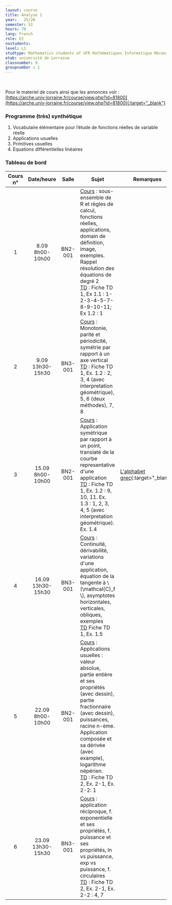 ```yaml
---
layout: course
title: Analyse 1
year: 	25/26
semester: S1
hours: 70
lang: French
role: EI
nostudents:
level: L1
studtype: Mathematics students of UFR Mathématiques Informatique Mécanique
etab: université de Lorraine
classnumber: 9
groupnumber : 1
---
```


<br/>

Pour le materiel de cours ainsi que les annonces voir : <br/> [https://arche.univ-lorraine.fr/course/view.php?id=81800](https://arche.univ-lorraine.fr/course/view.php?id=81800){:target="_blank"}

### Programme (très) synthétique

1. Vocabulaire élémentaire pour l’étude de fonctions réelles de variable réelle
2. Applications usuelles
3. Primitives usuelles
4. Equations différentielles linéaires



<!-- Nesting :
1. First item
    * 1.1 Sub-item A
-->

### Tableau de bord

| Cours n&deg; | Date/heure | Salle | Sujet | Remarques |
|:---: | :---: | :---: | ------- | -- |
| 1 | 8.09 <br/>8h00-10h00      | BN2-001|<u>Cours</u> : sous-ensemble de R et règles de calcul, fonctions réelles, applications, domain de définition, image, exemples. Rappel résolution des équations de degré 2 <br/><u>TD</u> : Fiche TD 1, Ex 1.1 : 1-2-3-4-5-7-8-9-10-11; Ex 1.2 : 1  | |
| 2 | 9.09 <br/> 13h30-15h30   | BN3-001 |   <u>Cours</u> : Monotonie, parité et périodicité, symétrie par rapport à un axe vertical <br/><u>TD</u> : Fiche TD 1, Ex. 1.2 : 2, 3, 4 (avec interpretation géométrique), 5, 6 (deux méthodes), 7, 8   | |
| 3 | 15.09 <br/> 8h00-10h00   | BN2-001 |   <u>Cours</u> : Application symétrique par rapport à un point, translaté de la courbe representative d'une application  <br/><u>TD</u> : Fiche TD 1, Ex. 1.2 : 9, 10, 11. Ex. 1.3 : 1, 2, 3, 4, 5 (avec interpretation géométrique). Ex. 1.4  | [L'alphabet grec](https://fr.wikipedia.org/wiki/Alphabet_grec#:~:text=grec%20ancien.-,Graphies%20courantes,-%5Bmodifier%20%7C){:target="_blank"} |
| 4 | 16.09 <br/> 13h30-15h30   | BN3-001 |   <u>Cours</u> :  Continuité, dérivabilité, variations d'une application, équation de la tangente à \\(\mathcal{C}_f \\), asymptotes horizontales, verticales, obliques, exemples<br/><u>TD</u> Fiche TD 1, Ex. 1.5  | |
| 5 | 22.09 <br/> 8h00-10h00   | BN2-001 |   <u>Cours</u> : Applications usuelles : valeur absolue, partie entière et ses propriétés (avec dessin), partie fractionnaire (avec dessin), puissances, racine n-ème. Application composée et sa dérivée (avec example), logarithme népérien. <br/><u>TD</u> : Fiche TD 2, Ex. 2-1, Ex. 2-2: 1 | |
| 6 | 23.09 <br/> 13h30-15h30   | BN3-001 |   <u>Cours</u> : application réciproque, f. exponentielle et ses propriétés, f. puissance et ses propriétés, ln vs puissance, exp vs puissance, f. circulaires <br/><u>TD</u> : Fiche TD 2, Ex. 2-1, Ex. 2-2 : 4, 7  | |
